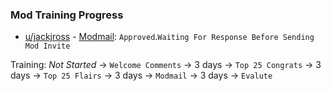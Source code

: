 ### Mod Training Progress 

- [u/jackjross](https://www.reddit.com/user/jackjross/) - [Modmail](https://mod.reddit.com/mail/thread/2cjvl8): `Approved`.`Waiting For Response Before Sending Mod Invite`

Training: *Not Started* -> `Welcome Comments` -> 3 days -> `Top 25 Congrats` -> 3 days -> `Top 25 Flairs` -> 3 days -> `Modmail` -> 3 days -> `Evalute`
